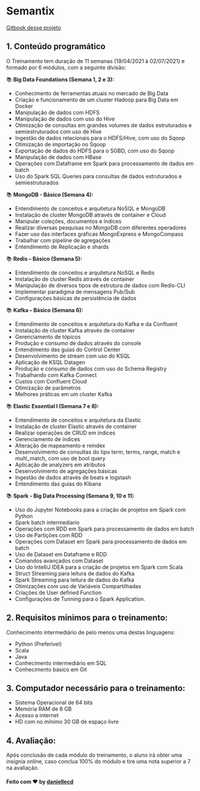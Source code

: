 # Semantix

[Gitbook desse projeto](https://daniellecd.gitbook.io/big-data-engineer/)

## 1. Conteúdo programático

O Treinamento tem duração de 11 semanas \(19/04/2021 à 02/07/2021\) e formado por 6 módulos, com a seguinte divisão:

📚 **Big Data Foundations \(Semana 1, 2 e 3\):**

* Conhecimento de ferramentas atuais no mercado de Big Data
* Criação e funcionamento de um cluster Hadoop para Big Data em Docker
* Manipulação de dados com HDFS
* Manipulação de dados com uso do Hive
* Otimização de consultas em grandes volumes de dados estruturados e semiestruturados com uso de Hive
* Ingestão de dados relacionais para o HDFS/Hive, com uso do Sqoop
* Otimização de importação no Sqoop
* Exportação de dados do HDFS para o SGBD, com uso do Sqoop
* Manipulação de dados com HBase
* Operações com Dataframe em Spark para processamento de dados em batch
* Uso do Spark SQL Queries para consultas de dados estruturados e semiestruturados

📚 **MongoDB - Básico \(Semana 4\):**

* Entendimento de conceitos e arquitetura NoSQL e MongoDB
* Instalação de cluster MongoDB através de container e Cloud
* Manipular coleções, documentos e índices
* Realizar diversas pesquisas no MongoDB com diferentes operadores
* Fazer uso das interfaces gráficas MongoExpress e MongoCompass
* Trabalhar com pipeline de agregações
* Entendimento de Replicação e shards

📚 **Redis – Básico \(Semana 5\):**

* Entendimento de conceitos e arquitetura NoSQL e Redis
* Instalação de cluster Redis através de container
* Manipulação de diversos tipos de estrutura de dados com Redis-CLI
* Implementar paradigma de mensagens Pub/Sub
* Configurações básicas de persistência de dados

📚 **Kafka – Básico \(Semana 6\):**

* Entendimento de conceitos e arquitetura do Kafka e da Confluent
* Instalação de cluster Kafka através de container
* Gerenciamento de tópicos
* Produção e consumo de dados através do console
* Entendimento das guias do Control Center
* Desenvolvimento de stream com uso do KSQL
* Aplicação de KSQL Datagen
* Produção e consumo de dados com uso do Schema Registry
* Trabalhando com Kafka Connect
* Custos com Confluent Cloud
* Otimização de parâmetros
* Melhores práticas em um cluster Kafka

📚 **Elastic Essential I \(Semana 7 e 8\):**

* Entendimento de conceitos e arquitetura da Elastic
* Instalação de cluster Elastic através de container
* Realizar operações de CRUD em índices
* Gerenciamento de índices
* Alteração de mapeamento e reindex
* Desenvolvimento de consultas do tipo term, terms, range, match e multi\_match, com uso de bool query
* Aplicação de analyzers em atributos
* Desenvolvimento de agregações básicas
* Ingestão de dados através de beats e logstash
* Entendimento das guias do Kibana

📚 **Spark - Big Data Processing \(Semana 9, 10 e 11**\)

* Uso do Jupyter Notebooks para a criação de projetos em Spark com Python
* Spark batch intermediario
* Operações com RDD em Spark para processamento de dados em batch
* Uso de Partições com RDD
* Operações com Dataset em Spark para processamento de dados em batch
* Uso de Dataset em Dataframe e RDD
* Comandos avançados com Dataset
* Uso do IntelliJ IDEA para a criação de projetos em Spark com Scala
* Struct Streaming para leitura de dados do Kafka
* Spark Streaming para leitura de dados do Kafka
* Otimizações com uso de Variáveis Compartilhadas
* Criações de User defined Function
* Configurações de Tunning para o Spark Application.

## 2. Requisitos mínimos para o treinamento:

Conhecimento intermediário de pelo menos uma destas linguagens:

* Python \(Preferível\)
* Scala
* Java
* Conhecimento intermediário em SQL
* Conhecimento básico em Git

## 3. Computador necessário para o treinamento:

* Sistema Operacional de 64 bits
* Memória RAM de 8 GB
* Acesso a internet
* HD com no mínimo 30 GB de espaço livre

## 4. Avaliação:

Após conclusão de cada módulo do treinamento, o aluno irá obter uma insígnia online, caso conclua 100% do módulo e tire uma nota superior a 7 na avaliação.

#### 

#### Feito com ♥ by [daniellecd](https://github.com/daniellecd)

